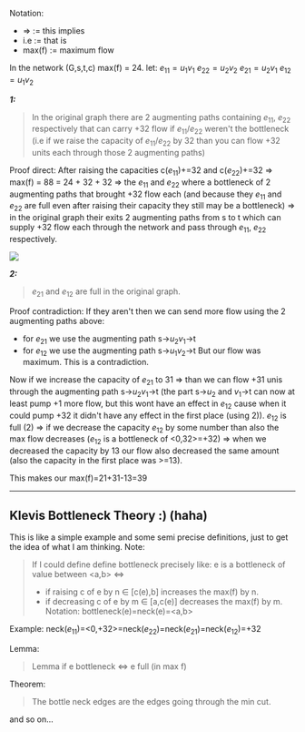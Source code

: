 Notation:
- =>     := this implies
- i.e    := that is
- max(f) := maximum flow

In the network (G,s,t,c) max(f) = 24. 
let: $e_{11}=u_{1}v_{1}$ $e_{22}=u_{2}v_{2}$ $e_{21}=u_{2}v_{1}$ $e_{12}=u_{1}v_{2}$

***1:***
> In the original graph there are 2 augmenting paths containing $e_{11}$, $e_{22}$ respectively that can carry +32 flow if $e_{11}$/$e_{22}$ weren't the bottleneck (i.e if we raise the capacity of $e_{11}$/$e_{22}$ by 32 than you can flow +32 units each through those 2 augmenting paths)

Proof direct:
After raising the capacities c($e_{11}$)+=32 and c($e_{22}$)+=32 => max(f) = 88 = 24 + 32 + 32  => the $e_{11}$ and $e_{22}$ where a bottleneck of 2 augmenting paths that brought +32 flow each (and because they  $e_{11}$ and $e_{22}$ are full even after raising their capacity they still may be a bottleneck) => in the original graph their exits 2 augmenting paths from s to t which can supply +32 flow each through the network and pass through $e_{11}$, $e_{22}$ respectively.

![](Pasted%20image%2020240126154211.png)

***2:***
> $e_{21}$ and $e_{12}$ are full in the original graph.

Proof contradiction:
If they aren't then we can send more flow using the 2 augmenting paths above:
- for $e_{21}$ we use the augmenting path s->$u_2$$v_1$->t
- for $e_{12}$ we use the augmenting path s->$u_1$$v_2$->t
But our flow was maximum. This is a contradiction.

Now if we increase the capacity of $e_{21}$ to 31 => than we can flow +31 unis through the augmenting path s->$u_2$$v_1$->t (the part s->$u_2$  and $v_1$->t can now at least pump +1 more flow, but this wont have an effect in $e_{12}$ cause when it could pump +32 it didn't have any effect in the first place (using 2)).
$e_{12}$ is full (2) => if we decrease the capacity $e_{12}$ by some number than also the max flow decreases ($e_{12}$ is a bottleneck of <0,32>=+32)  => when we decreased the capacity by 13 our flow also decreased the same amount (also the capacity in the first place was >=13). 

This makes our max(f)=21+31-13=39

-----------------------------------------------------------------------------------------------


Klevis Bottleneck Theory :) (haha)
---
This is like a simple example and some semi precise definitions, just to get the idea of what I am thinking.
Note:
> If I could define define bottleneck precisely like:
> e is a bottleneck of value between <a,b> <=> 
> - if raising c of e by n $\in$ [c(e),b] increases the max(f) by n.
> - if decreasing c of e by m $\in$ [a,c(e)] decreases the max(f) by m.
> Notation: bottleneck(e)=neck(e)=<a,b>

Example:
neck($e_{11}$)=<0,+32>=neck($e_{22}$)=neck($e_{21}$)=neck($e_{12}$)=+32


Lemma:
> Lemma if e bottleneck <=> e full (in max f)

Theorem:
> The bottle neck edges are the edges going through the min cut.

and so on...

